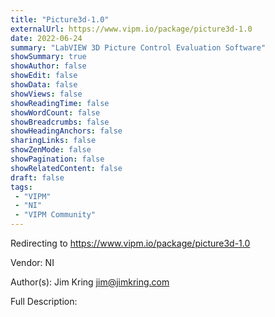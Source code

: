 ```yaml
---
title: "Picture3d-1.0"
externalUrl: https://www.vipm.io/package/picture3d-1.0
date: 2022-06-24
summary: "LabVIEW 3D Picture Control Evaluation Software"
showSummary: true
showAuthor: false
showEdit: false
showData: false
showViews: false
showReadingTime: false
showWordCount: false
showBreadcrumbs: false
showHeadingAnchors: false
sharingLinks: false
showZenMode: false
showPagination: false
showRelatedContent: false
draft: false
tags:
 - "VIPM"
 - "NI"
 - "VIPM Community"
---
```


Redirecting to https://www.vipm.io/package/picture3d-1.0

Vendor: NI

Author(s): Jim Kring <jim@jimkring.com>
 
Full Description:

